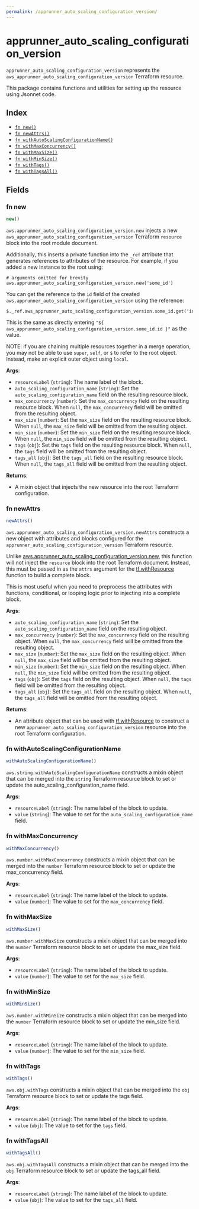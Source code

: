 ```yaml
---
permalink: /apprunner_auto_scaling_configuration_version/
---
```


# apprunner_auto_scaling_configuration_version

`apprunner_auto_scaling_configuration_version` represents the `aws_apprunner_auto_scaling_configuration_version` Terraform resource.



This package contains functions and utilities for setting up the resource using Jsonnet code.


## Index

* [`fn new()`](#fn-new)
* [`fn newAttrs()`](#fn-newattrs)
* [`fn withAutoScalingConfigurationName()`](#fn-withautoscalingconfigurationname)
* [`fn withMaxConcurrency()`](#fn-withmaxconcurrency)
* [`fn withMaxSize()`](#fn-withmaxsize)
* [`fn withMinSize()`](#fn-withminsize)
* [`fn withTags()`](#fn-withtags)
* [`fn withTagsAll()`](#fn-withtagsall)

## Fields

### fn new

```ts
new()
```


`aws.apprunner_auto_scaling_configuration_version.new` injects a new `aws_apprunner_auto_scaling_configuration_version` Terraform `resource`
block into the root module document.

Additionally, this inserts a private function into the `_ref` attribute that generates references to attributes of the
resource. For example, if you added a new instance to the root using:

    # arguments omitted for brevity
    aws.apprunner_auto_scaling_configuration_version.new('some_id')

You can get the reference to the `id` field of the created `aws.apprunner_auto_scaling_configuration_version` using the reference:

    $._ref.aws_apprunner_auto_scaling_configuration_version.some_id.get('id')

This is the same as directly entering `"${ aws_apprunner_auto_scaling_configuration_version.some_id.id }"` as the value.

NOTE: if you are chaining multiple resources together in a merge operation, you may not be able to use `super`, `self`,
or `$` to refer to the root object. Instead, make an explicit outer object using `local`.

**Args**:
  - `resourceLabel` (`string`): The name label of the block.
  - `auto_scaling_configuration_name` (`string`): Set the `auto_scaling_configuration_name` field on the resulting resource block.
  - `max_concurrency` (`number`): Set the `max_concurrency` field on the resulting resource block. When `null`, the `max_concurrency` field will be omitted from the resulting object.
  - `max_size` (`number`): Set the `max_size` field on the resulting resource block. When `null`, the `max_size` field will be omitted from the resulting object.
  - `min_size` (`number`): Set the `min_size` field on the resulting resource block. When `null`, the `min_size` field will be omitted from the resulting object.
  - `tags` (`obj`): Set the `tags` field on the resulting resource block. When `null`, the `tags` field will be omitted from the resulting object.
  - `tags_all` (`obj`): Set the `tags_all` field on the resulting resource block. When `null`, the `tags_all` field will be omitted from the resulting object.

**Returns**:
- A mixin object that injects the new resource into the root Terraform configuration.


### fn newAttrs

```ts
newAttrs()
```


`aws.apprunner_auto_scaling_configuration_version.newAttrs` constructs a new object with attributes and blocks configured for the `apprunner_auto_scaling_configuration_version`
Terraform resource.

Unlike [aws.apprunner_auto_scaling_configuration_version.new](#fn-new), this function will not inject the `resource`
block into the root Terraform document. Instead, this must be passed in as the `attrs` argument for the
[tf.withResource](https://github.com/tf-libsonnet/core/tree/main/docs#fn-withresource) function to build a complete block.

This is most useful when you need to preprocess the attributes with functions, conditional, or looping logic prior to
injecting into a complete block.

**Args**:
  - `auto_scaling_configuration_name` (`string`): Set the `auto_scaling_configuration_name` field on the resulting object.
  - `max_concurrency` (`number`): Set the `max_concurrency` field on the resulting object. When `null`, the `max_concurrency` field will be omitted from the resulting object.
  - `max_size` (`number`): Set the `max_size` field on the resulting object. When `null`, the `max_size` field will be omitted from the resulting object.
  - `min_size` (`number`): Set the `min_size` field on the resulting object. When `null`, the `min_size` field will be omitted from the resulting object.
  - `tags` (`obj`): Set the `tags` field on the resulting object. When `null`, the `tags` field will be omitted from the resulting object.
  - `tags_all` (`obj`): Set the `tags_all` field on the resulting object. When `null`, the `tags_all` field will be omitted from the resulting object.

**Returns**:
  - An attribute object that can be used with [tf.withResource](https://github.com/tf-libsonnet/core/tree/main/docs#fn-withresource) to construct a new `apprunner_auto_scaling_configuration_version` resource into the root Terraform configuration.


### fn withAutoScalingConfigurationName

```ts
withAutoScalingConfigurationName()
```

`aws.string.withAutoScalingConfigurationName` constructs a mixin object that can be merged into the `string`
Terraform resource block to set or update the auto_scaling_configuration_name field.



**Args**:
  - `resourceLabel` (`string`): The name label of the block to update.
  - `value` (`string`): The value to set for the `auto_scaling_configuration_name` field.


### fn withMaxConcurrency

```ts
withMaxConcurrency()
```

`aws.number.withMaxConcurrency` constructs a mixin object that can be merged into the `number`
Terraform resource block to set or update the max_concurrency field.



**Args**:
  - `resourceLabel` (`string`): The name label of the block to update.
  - `value` (`number`): The value to set for the `max_concurrency` field.


### fn withMaxSize

```ts
withMaxSize()
```

`aws.number.withMaxSize` constructs a mixin object that can be merged into the `number`
Terraform resource block to set or update the max_size field.



**Args**:
  - `resourceLabel` (`string`): The name label of the block to update.
  - `value` (`number`): The value to set for the `max_size` field.


### fn withMinSize

```ts
withMinSize()
```

`aws.number.withMinSize` constructs a mixin object that can be merged into the `number`
Terraform resource block to set or update the min_size field.



**Args**:
  - `resourceLabel` (`string`): The name label of the block to update.
  - `value` (`number`): The value to set for the `min_size` field.


### fn withTags

```ts
withTags()
```

`aws.obj.withTags` constructs a mixin object that can be merged into the `obj`
Terraform resource block to set or update the tags field.



**Args**:
  - `resourceLabel` (`string`): The name label of the block to update.
  - `value` (`obj`): The value to set for the `tags` field.


### fn withTagsAll

```ts
withTagsAll()
```

`aws.obj.withTagsAll` constructs a mixin object that can be merged into the `obj`
Terraform resource block to set or update the tags_all field.



**Args**:
  - `resourceLabel` (`string`): The name label of the block to update.
  - `value` (`obj`): The value to set for the `tags_all` field.
